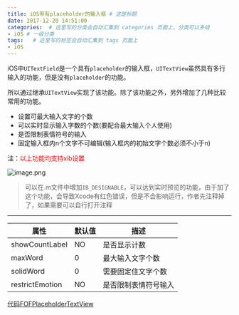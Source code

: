 ```yaml
---
title: iOS带有placeholder的输入框 # 这是标题
date: 2017-12-20 14:51:00
categories:  # 这里写的分类会自动汇集到 categories 页面上，分类可以多级
- iOS # 一级分类
tags:   # 这里写的标签会自动汇集到 tags 页面上
- iOS
---
```

iOS中`UITextField`是一个具有`placeholder`的输入框，`UITextView`虽然具有多行输入的功能，但是没有`placeholder`的功能。

所以通过继承`UITextView`实现了该功能。除了该功能之外，另外增加了几种比较常用的功能。

* 设置可最大输入文字的个数
* 可以实时显示输入字数的个数(要配合最大输入个人使用)
* 是否限制表情符号的输入
* 固定输入框内n个文字不可编辑(输入框内的初始文字个数必须不小于n)

注：<font color='red'>以上功能均支持xib设置</font>

![image.png](http://upload-images.jianshu.io/upload_images/6644906-b6cd9b3d1e2d60b2.png?imageMogr2/auto-orient/strip%7CimageView2/2/w/1240)

>可以在.m文件中增加`IB_DESIGNABLE`，可以达到实时预览的功能，由于加了这个功能，会导致Xcode有红色错误，但是不会影响运行，作者先注释掉了，如果需要可以自行打开注释

---

|属性|默认值|描述|
|---|----|----|
|showCountLabel|NO|是否显示计数|
|maxWord|0|最大输入文字个数|
|solidWord|0|需要固定住文字个数|
|restrictEmotion|NO|是否限制表情符号输入|

[代码FOFPlaceholderTextView](https://github.com/FlyOceanFish/FOFPlaceholderTextView)
